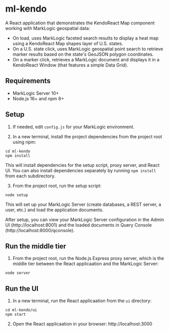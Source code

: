 # ml-kendo

A React application that demonstrates the KendoReact Map component working with MarkLogic geospatial data:

- On load, uses MarkLogic faceted search results to display a heat map using a KendoReact Map shapes layer of U.S. states.
- On a U.S. state click, uses MarkLogic geospatial point search to retrieve marker results based on the state's GeoJSON polygon coordinates.
- On a marker click, retrieves a MarkLogic document and displays it in a KendoReact Window (that features a simple Data Grid).

## Requirements

- MarkLogic Server 10+
- Node.js 16+ and npm 8+

## Setup

1. If needed, edit `config.js` for your MarkLogic environment.

2. In a new terminal, install the project dependencies from the project root using npm:
```
cd ml-kendo
npm install
```
This will install dependencies for the setup script, proxy server, and React UI. You can also install dependencies separately by running `npm install` from each subdirectory.

3. From the project root, run the setup script:
```
node setup
```
This will set up your MarkLogic Server (create databases, a REST server, a user, etc.) and load the application documents. 

After setup, you can view your MarkLogic Server configuration in the Admin UI (http://localhost:8001) and the loaded documents in Query Console (http://localhost:8000/qconsole).

## Run the middle tier 

1. From the project root, run the Node.js Express proxy server, which is the middle tier between the React applicaation and the MarkLogic Server:
```
node server
```

## Run the UI 

1. In a new terminal, run the React applicaation from the `ui` directory:
```
cd ml-kendo/ui
npm start
```

2. Open the React applicaation in your browser: http://localhost:3000
